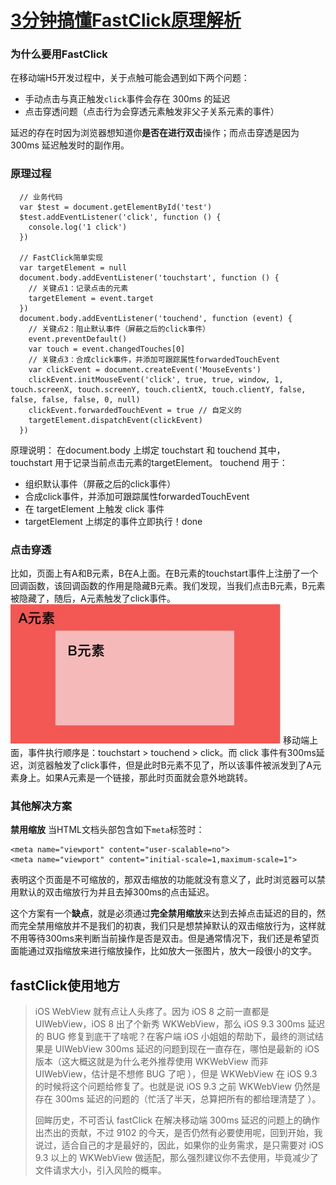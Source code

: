 # [3分钟搞懂FastClick原理解析](https://segmentfault.com/a/1190000023617219)

### 为什么要用FastClick

在移动端H5开发过程中，关于点触可能会遇到如下两个问题：

- 手动点击与真正触发`click`事件会存在 300ms 的延迟
- 点击穿透问题（点击行为会穿透元素触发非父子关系元素的事件）

延迟的存在时因为浏览器想知道你**是否在进行双击**操作；而点击穿透是因为 300ms 延迟触发时的副作用。

### 原理过程

```
  // 业务代码
  var $test = document.getElementById('test')
  $test.addEventListener('click', function () {
    console.log('1 click')
  })

  // FastClick简单实现
  var targetElement = null
  document.body.addEventListener('touchstart', function () {
    // 关键点1：记录点击的元素
    targetElement = event.target
  })
  document.body.addEventListener('touchend', function (event) {
    // 关键点2：阻止默认事件（屏蔽之后的click事件）
    event.preventDefault()
    var touch = event.changedTouches[0]
    // 关键点3：合成click事件，并添加可跟踪属性forwardedTouchEvent
    var clickEvent = document.createEvent('MouseEvents')
    clickEvent.initMouseEvent('click', true, true, window, 1, touch.screenX, touch.screenY, touch.clientX, touch.clientY, false, false, false, false, 0, null)
    clickEvent.forwardedTouchEvent = true // 自定义的
    targetElement.dispatchEvent(clickEvent)
  })
```

原理说明：
在document.body 上绑定 touchstart 和 touchend
其中，touchstart 用于记录当前点击元素的targetElement。
touchend 用于：

- 组织默认事件（屏蔽之后的click事件）
- 合成click事件，并添加可跟踪属性forwardedTouchEvent
- 在 targetElement 上触发 click 事件
- targetElement 上绑定的事件立即执行！done

### 点击穿透

比如，页面上有A和B元素，B在A上面。在B元素的touchstart事件上注册了一个回调函数，该回调函数的作用是隐藏B元素。我们发现，当我们点击B元素，B元素被隐藏了，随后，A元素触发了click事件。
![image.png](media/007-fastClick解决300ms延时/bVbLf0W.png)
移动端上面，事件执行顺序是：touchstart > touchend > click。而 click 事件有300ms延迟，浏览器触发了click事件，但是此时B元素不见了，所以该事件被派发到了A元素身上。如果A元素是一个链接，那此时页面就会意外地跳转。

### 其他解决方案

**禁用缩放**
当HTML文档头部包含如下`meta`标签时：

```
<meta name="viewport" content="user-scalable=no">
<meta name="viewport" content="initial-scale=1,maximum-scale=1">
```

表明这个页面是不可缩放的，那双击缩放的功能就没有意义了，此时浏览器可以禁用默认的双击缩放行为并且去掉300ms的点击延迟。

这个方案有一个**缺点**，就是必须通过**完全禁用缩放**来达到去掉点击延迟的目的，然而完全禁用缩放并不是我们的初衷，我们只是想禁掉默认的双击缩放行为，这样就不用等待300ms来判断当前操作是否是双击。但是通常情况下，我们还是希望页面能通过双指缩放来进行缩放操作，比如放大一张图片，放大一段很小的文字。



## fastClick使用地方

> iOS WebView 就有点让人头疼了。因为 iOS 8 之前一直都是 UIWebView，iOS 8 出了个新秀 WKWebView，那么 iOS 9.3 300ms 延迟的 BUG 修复到底干了啥呢？在客户端 iOS 小姐姐的帮助下，最终的测试结果是 UIWebView 300ms 延迟的问题到现在一直存在，哪怕是最新的 iOS 版本（这大概这就是为什么老外推荐使用 WKWebView 而非 UIWebView，估计是不想修 BUG 了吧 ），但是 WKWebView 在 iOS 9.3 的时候将这个问题给修复了。也就是说 iOS 9.3 之前 WKWebView 仍然是存在 300ms 延迟的问题的（忙活了半天，总算把所有的都给理清楚了 ）。
>
> 回眸历史，不可否认 fastClick 在解决移动端 300ms 延迟的问题上的确作出杰出的贡献，不过 9102 的今天，是否仍然有必要使用呢，回到开始，我说过，适合自己的才是最好的，因此，如果你的业务需求，是只需要对 iOS 9.3 以上的 WKWebView 做适配，那么强烈建议你不去使用，毕竟减少了文件请求大小，引入风险的概率。